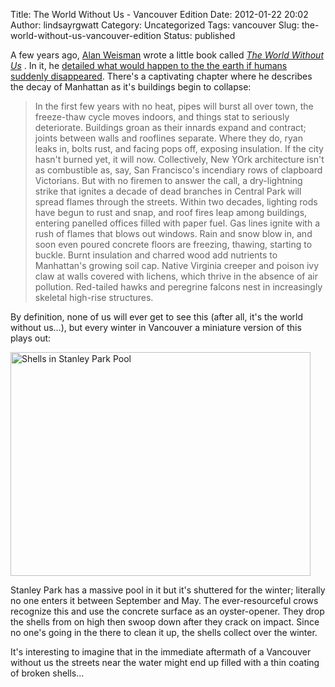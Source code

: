 Title: The World Without Us - Vancouver Edition
Date: 2012-01-22 20:02
Author: lindsayrgwatt
Category: Uncategorized
Tags: vancouver
Slug: the-world-without-us-vancouver-edition
Status: published

A few years ago, [Alan Weisman](http://en.wikipedia.org/wiki/Alan_Weisman) wrote a little book called *[The World Without Us](http://en.wikipedia.org/wiki/The_World_Without_Us)* . In it, he [detailed what would happen to the the earth if humans suddenly disappeared](http://www.nytimes.com/2007/09/02/books/review/Schuessler-t.html?pagewanted=all). There's a captivating chapter where he describes the decay of Manhattan as it's buildings begin to collapse:

> In the first few years with no heat, pipes will burst all over town, the freeze-thaw cycle moves indoors, and things stat to seriously deteriorate. Buildings groan as their innards expand and contract; joints between walls and rooflines separate. Where they do, ryan leaks in, bolts rust, and facing pops off, exposing insulation. If the city hasn't burned yet, it will now. Collectively, New YOrk architecture isn't as combustible as, say, San Francisco's incendiary rows of clapboard Victorians. But with no firemen to answer the call, a dry-lightning strike that ignites a decade of dead branches in Central Park will spread flames through the streets. Within two decades, lighting rods have begun to rust and snap, and roof fires leap among buildings, entering panelled offices filled with paper fuel. Gas lines ignite with a rush of flames that blows out windows. Rain and snow blow in, and soon even poured concrete floors are freezing, thawing, starting to buckle. Burnt insulation and charred wood add nutrients to Manhattan's growing soil cap. Native Virginia creeper and poison ivy claw at walls covered with lichens, which thrive in the absence of air pollution. Red-tailed hawks and peregrine falcons nest in increasingly skeletal high-rise structures.

By definition, none of us will ever get to see this (after all, it's the world without us…), but every winter in Vancouver a miniature version of this plays out:

<img src="{static}/images/2012/01/IMG_4454.jpg" width="480" height="358" alt="Shells in Stanley Park Pool" />

Stanley Park has a massive pool in it but it's shuttered for the winter; literally no one enters it between September and May. The ever-resourceful crows recognize this and use the concrete surface as an oyster-opener. They drop the shells from on high then swoop down after they crack on impact. Since no one's going in the there to clean it up, the shells collect over the winter.

It's interesting to imagine that in the immediate aftermath of a Vancouver without us the streets near the water might end up filled with a thin coating of broken shells...
